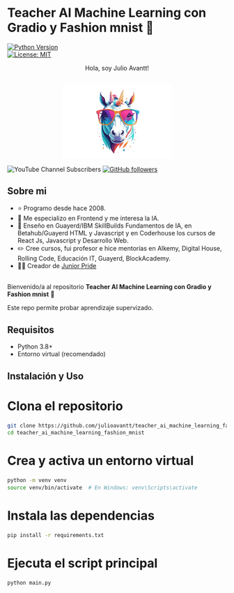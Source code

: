 # Teacher AI Machine Learning con Gradio y Fashion mnist 🤖

[![Python Version](https://img.shields.io/badge/python–3.10-blue)]()  
[![License: MIT](https://img.shields.io/badge/license-MIT-green)]()

<div align="center">
Hola, soy Julio Avantt! 
</div>
<br>
<p align="center">
 <img src="https://github.com/julioavantt/julioavantt/blob/main/unicorn-with-glasses.png" style="width:250px">
</p>

![YouTube Channel Subscribers](https://img.shields.io/youtube/channel/subscribers/UC38RutKRyCUHZ866mTNkUAw?link=https%3A%2F%2Fyoutube.com%2F%40juniorpride)
[![GitHub followers](https://img.shields.io/github/followers/julioavantt?style=social)](https://github.com/julioavantt)

## Sobre mi

- ⭐ Programo desde hace 2008.
- 📲 Me especializo en Frontend y me interesa la IA.
- 🎥 Enseño en Guayerd/IBM SkillBuilds Fundamentos de IA, en Betahub/Guayerd HTML y Javascript y en Coderhouse los cursos de React Js, Javascript y Desarrollo Web.
- ✏️ Cree cursos, fui profesor e hice mentorías en Alkemy, Digital House, Rolling Code, Educación IT, Guayerd, BlockAcademy.
- 🧑‍🏫 Creador de [Junior Pride](https://www.youtube.com/@juniorpride)
  <br>
  <br>

Bienvenido/a al repositorio **Teacher AI Machine Learning con Gradio y Fashion mnist** 👋

Este repo permite probar aprendizaje supervizado.

## Requisitos
- Python 3.8+
- Entorno virtual (recomendado)

## Instalación y Uso

# Clona el repositorio

```bash
git clone https://github.com/julioavantt/teacher_ai_machine_learning_fashion_mnist.git
cd teacher_ai_machine_learning_fashion_mnist
```

# Crea y activa un entorno virtual

```bash
python -m venv venv
source venv/bin/activate  # En Windows: venv\Scripts\activate
```

# Instala las dependencias

```bash
pip install -r requirements.txt
```

# Ejecuta el script principal

```bash
python main.py
```
